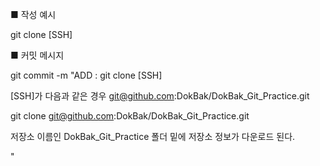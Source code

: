 ■ 작성 예시

git clone [SSH]

■ 커밋 메시지

git commit -m "ADD : git clone [SSH]

[SSH]가 다음과 같은 경우 git@github.com:DokBak/DokBak_Git_Practice.git

git clone git@github.com:DokBak/DokBak_Git_Practice.git

저장소 이름인 DokBak_Git_Practice 폴더 밑에 저장소 정보가 다운로드 된다.

"
